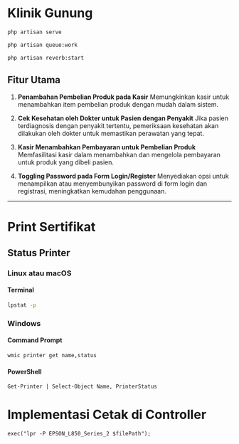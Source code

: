 # Klinik Gunung

```bash
php artisan serve
```
```bash
php artisan queue:work
```

```bash
php artisan reverb:start
```

## Fitur Utama

1. **Penambahan Pembelian Produk pada Kasir**
   Memungkinkan kasir untuk menambahkan item pembelian produk dengan mudah dalam sistem.

2. **Cek Kesehatan oleh Dokter untuk Pasien dengan Penyakit**
   Jika pasien terdiagnosis dengan penyakit tertentu, pemeriksaan kesehatan akan dilakukan oleh dokter untuk memastikan perawatan yang tepat.

3. **Kasir Menambahkan Pembayaran untuk Pembelian Produk**
   Memfasilitasi kasir dalam menambahkan dan mengelola pembayaran untuk produk yang dibeli pasien.

4. **Toggling Password pada Form Login/Register**
   Menyediakan opsi untuk menampilkan atau menyembunyikan password di form login dan registrasi, meningkatkan kemudahan penggunaan.

---

# Print Sertifikat

## Status Printer

### Linux atau macOS

#### Terminal

```bash
lpstat -p
```

### Windows

#### Command Prompt

```bash
wmic printer get name,status
```

#### PowerShell

```
Get-Printer | Select-Object Name, PrinterStatus
```

# Implementasi Cetak di Controller

```
exec("lpr -P EPSON_L850_Series_2 $filePath");
```
